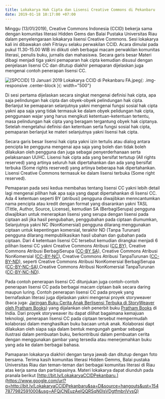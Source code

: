 ```yaml
---
title: Lokakarya Hak Cipta dan Lisensi Creative Commons di Pekanbaru
date: 2019-01-18 10:17:00 +07:00
---
```


Minggu (13/01/2019), Creative Commons Indonesia (CCID) bekerja sama dengan komunitas literasi Hidden Gems dan Balai Pustaka Universitas Riau dalam penyelengaraan lokakarya lisensi Creative Commons. Sesi lokakarya kali ini dibawakan oleh Fitriayu selaku perwakilan CCID. Acara dimulai pada pukul 11.30-15.00 WIB ini diikuti oleh berbagai macam perwakilan komunitas literasi, penulis buku, jurnalis dan mahasiswa. Secara garis besar Materi dibagi menjadi tiga yakni pemaparan hak cipta kemudian disusul dengan penjelasan lisensi CC dan ditutup  diakhir pemaparan dijelaskan juga mengenai contoh penerapan lisensi CC.

![\[SPCCID\] 13 Januari 2019 Lokakarya CCID di Pekanbaru FA.jpeg](https://manage.siteleaf.com/api/v2/sites/58a15a68c1d6701a51c08017/source/_uploads/%5BSPCCID%5D%2013%20Januari%202019%20Lokakarya%20CCID%20di%20Pekanbaru%20FA.jpeg?download){: .img-responsive .center-block }{: width="500"}

Di sesi pertama dijelaskan secara singkat mengenai definisi hak cipta, apa saja pelindungan hak cipta dan obyek-obyek pelindungan hak cipta. Berlanjut ke pemaparan selanjutnya yakni mengenai fungsi sosial hak cipta yakni apa saja yang tidak termasuk ke dalam obyek pelidungan hak cipta, penggunaan wajar yang harus mengikuti ketentuan-ketentuan tertentu, masa pelindungan hak cipta yang beragam tergantung obyek hak ciptanya. Setelah mengetahui definisi dan ketentuan serta fungsi sosial hak cipta, pemaparan berlanjut ke materi selanjutnya yakni lisensi hak cipta.

Secara garis besar lisensi hak cipta yakni izin tertulis atau dialog antara pencipta ke pengguna mengenai apa saja yang boleh dan tidak boleh dilakukan oleh pengguna dan juga sebagai penyerderhanaan serta pelaksanaan UUHC. Lisensi hak cipta ada yang bersifat tertutup (All rights reserved) yang artinya seluruh hak dipertahankan dan ada yang bersifat terbuka (Some rights reserved) yang artinya beberapa hak dipertahankan. Lisensi Creative Commons termasuk ke dalam lisensi terbuka (Some right reserved).

Pemaparan pada sesi kedua membahas tentang lisensi CC yakni lebih detail lagi mengenai pilihan hak apa saja yang dapat dipertahankan di lisensi CC. Ada 4 ketentuan seperti BY (atribusi) pengguna diwajibkan menncantumkan nama pencipta atau kredit dengan format yang disarankan yakni TASL (Tittle, Author, Source, License), kemudian SA (BerbagiSerupa) pengguna diwajibkan untuk menerapkan lisensi yang serupa dengan lisensi pada ciptaan asli jika hasil pengubahan, penggubahan pada ciptaan diumumkan, Selanjutnya yakni NC (NonKomersial) pengguna dilarang menggunakan ciptaan untuk kepentingan komersial, terakhir ND (Tanpa Turunan) pengguna dilarang mempublikasikan hasil ubahan dan gubahan pada  ciptaan. Dari 4 ketentuan lisensi CC tersebut kemudian dirangkai menjadi 6 pilihan lisensi CC yakni  Creative Commons Atribusi ([CC BY](http://creativecommons.org/licenses/by/4.0/deed.id)), Creative Commons Atribusi BerbagiSerupa ([CC-BY SA](http://creativecommons.org/licenses/by-sa/4.0/deed.id)), Creative Commons Atribusi NonKomersial ([CC-BY-NC](http://creativecommons.org/licenses/by-nc/4.0/deed.id)), Creative Commons Atribusi TanpaTurunan ([CC-BY-ND](http://creativecommons.org/licenses/by-nd/4.0/deed.id)), seperti Creative Commons Atribusi NonKomersial BerbagiSerupa ([CC-BY-NC-SA](http://creativecommons.org/licenses/by-nc-sa/4.0/deed.id)),Creative Commons Atribusi NonKomersial TanpaTurunan ([CC-BY-NC-ND](http://creativecommons.org/licenses/by-nc-nd/4.0/deed.id)).

Pada contoh penerapan lisensi CC ditunjukan juga contoh-contoh penerapan lisensi CC pada berbagai macam ciptaan baik secara daring maupun luring. Contoh penerapan lisensi CC pada proyek yang bernafaskan literasi juga dijelaskan yakni mengenai proyek  storyweaver (baca juga: [Jaringan Buku Cerita Anak Berlisensi Terbuka di StoryWeaver oleh Pratham Books](https://creativecommons.or.id/2017/07/jaringan-buku-cerita-anak-berlisensi-terbuka-di-storyweaver-oleh-pratham-books/)) yang dijalankan oleh penerbit buku [Pratham Books](https://prathambooks.org/) di India. Dari proyek storyweaver itu dapat dilihat bagaimana kemajuan teknologi, penerapan lisensi CC pada ciptaan tersebut mempermudah kolaborasi dalam menghasilkan buku bacaan untuk anak. Kolaborasi dapt dilakukan oleh siapa saja dalam bentuk mengungah gambar sebagai ilustrasi dalam pembuatan buku, berkontribusi dalam pembuatan cerita dengan menggunakan gambar yang tersedia atau menerjemahkan buku yang ada ke dalam berbagai bahasa.

Pamaparan lokakarya diakhiri dengan tanya  jawab dan ditutup dengan foto bersama. Terima kasih komunitas literasi Hidden Gemms, Balai pustaka Universitas Riau dan teman-teman dari berbagai komunitas literasi di Riau atas kerja sama dan partisipasinya. Materi lokakarya dapat diunduh pada pranala berikut [http://bit.ly/LokakaryaCCIDPekanbaru.](https://www.google.com/url?q=http://bit.ly/LokakaryaCCIDPekanbaru&sa=D&source=hangouts&ust=1547877982591000&usg=AFQjCNEuzAeIQQRSqN0lsVDgtfmbrjVvsQ)